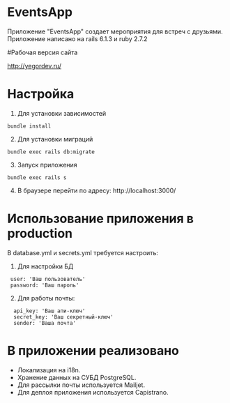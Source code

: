 # EventsApp

Приложение "EventsApp" создает мероприятия для встреч с друзьями. Приложение написано на rails 6.1.3 и ruby 2.7.2

#Рабочая версия сайта

http://yegordev.ru/

# Настройка

1. Для установки зависимостей 
```
bundle install
```
2. Для установки миграций
```
bundle exec rails db:migrate
```
3. Запуск приложения
```
bundle exec rails s
```
4. В браузере перейти по адресу: http://localhost:3000/

# Использование приложения в production

В database.yml и secrets.yml требуется настроить:

1. Для настройки БД

```
 user: 'Ваш пользователь'
 password: 'Ваш пароль'
```
2. Для работы почты:

```
  api_key: 'Ваш апи-ключ'
  secret_key: 'Ваш секретный-ключ'
  sender: 'Ваша почта'
```
# В приложении реализовано 

- Локализация на i18n.
- Хранение данных на СУБД PostgreSQL.
- Для рассылки почты используется Mailjet.
- Для деплоя приложения используется Capistrano.

